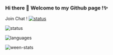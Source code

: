 <p align="left">
  <h3>
    Hi there 👋 Welcome to my Github page !✨
  </h3>
  <p style="display:flex;align-items:center">
    <span>Join Chat !&nbsp;</span>
    <a href="https://kook.top/no5y4g">
      <img alt="status" src="https://www.kookapp.cn/api/v3/badge/guild?guild_id=6285247552381366&style=0" />
    </a>
  </p>
</p>

<p align="left">
  <div>
    <img alt="status" src="https://github-readme-stats.vercel.app/api?username=MitsuhaYuki&hide=contribs,prs&hide_border=true&include_all_commits=true&count_private=true&show_icons=true" />
  </div>
</p>

<p align="left">
  <div>
    <img alt="languages" src="https://github-readme-stats.vercel.app/api/top-langs/?username=MitsuhaYuki&hide_border=true&layout=compact&card_width=445" />
  </div>
</p>

<p align="left">
  <div>
    <img alt="ween-stats" src="https://github-readme-stats.vercel.app/api/wakatime?username=MitsuhaYuki&hide_border=true&custom_title=Week%20Stats" />
  </div>
</p>

